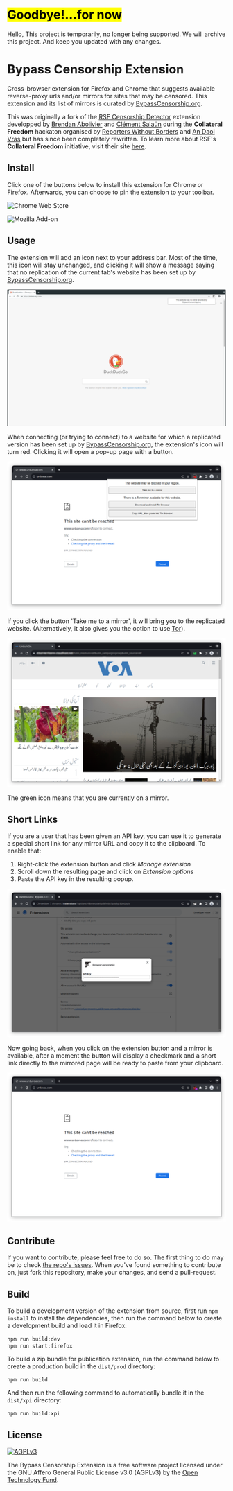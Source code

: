 # <mark>Goodbye!...for now</mark>

Hello, This project is temporarily, no longer being supported. We will archive this project. And keep you updated with any changes.

# Bypass Censorship Extension

Cross-browser extension for Firefox and Chrome that suggests available
reverse-proxy urls and/or mirrors for sites that may be censored. This extension
and its list of mirrors is curated by
[BypassCensorship.org](https://bypasscensorship.org).

This was originally a fork of the
[RSF Censorship Detector](https://git.abolivier.bzh/babolivier/rsf-censorship-detector)
extension developped by [Brendan Abolivier](https://github.com/babolivier) and
[Clément Salaün](https://github.com/altitude) during the **Collateral Freedom**
hackaton organised by [Reporters Without Borders](https://en.rsf.org/) and
[An Daol Vras](http://lacantine-brest.net/) but has since been completely rewritten. To learn more about RSF's
**Collateral Freedom** initiative, visit their site
[here](https://rsf.org/collateral-freedom).

## Install

Click one of the buttons below to install this extension for Chrome or Firefox. Afterwards, you can choose to pin the extension to your toolbar.

![Chrome Web Store](https://img.shields.io/chrome-web-store/v/gdbljocmlhlhlmlcakjmmjeledigpfdl?logo=googlechrome&style=for-the-badge)

![Mozilla Add-on](https://img.shields.io/amo/v/bypass-censorship?logo=firefox&style=for-the-badge)

## Usage

The extension will add an icon next to your address bar. Most of the time, this
icon will stay unchanged, and clicking it will show a message saying that no
replication of the current tab's website has been set up by
[BypassCensorship.org](https://bypasscensorship.org).

![Screenshot 1](https://github.com/OpenTechFund/bypass-censorship-extension/blob/master/screenshots/chrome/sc1.png)

When connecting (or trying to connect) to a website for which a replicated
version has been set up by [BypassCensorship.org](https://bypasscensorship.org),
the extension's icon will turn red. Clicking it will open a pop-up page with a
button.

![Screenshot 2](https://github.com/OpenTechFund/bypass-censorship-extension/raw/master/screenshots/chrome/sc2.png)

If you click the button 'Take me to a mirror', it will bring you to the replicated website. (Alternatively, it also gives you the option to use [Tor](https://torproject.org)).

![Screenshot 3](https://github.com/OpenTechFund/bypass-censorship-extension/raw/master/screenshots/chrome/sc3.png)

The green icon means that you are currently on a mirror.

## Short Links

If you are a user that has been given an API key, you can use it to generate a special short link for any mirror URL and copy it to the clipboard. To enable that:

1. Right-click the extension button and click *Manage extension*
2. Scroll down the resulting page and click on *Extension options*
3. Paste the API key in the resulting popup.

![Screenshot 4](https://github.com/OpenTechFund/bypass-censorship-extension/raw/master/screenshots/chrome/sc4.png)

Now going back, when you click on the extension button and a mirror is available, after a moment the button will display a checkmark and a short link directly to the mirrored page will be ready to paste from your clipboard.

![Screenshot 5](https://github.com/OpenTechFund/bypass-censorship-extension/raw/master/screenshots/chrome/sc5.png)

## Contribute

If you want to contribute, please feel free to do so. The first thing to do may
be to check
[the repo's issues](https://github.com/OpenTechFund/bypass-censorship-extension/issues).
When you've found something to contribute on, just fork this repository, make
your changes, and send a pull-request.

## Build

To build a development version of the extension from source, first run
`npm install` to install the dependencies, then run the command below to create
a development build and load it in Firefox:

```
npm run build:dev
npm run start:firefox
```

To build a zip bundle for publication extension, run the command below to create
a production build in the `dist/prod` directory:

```
npm run build
```

And then run the following command to automatically bundle it in the `dist/xpi`
directory:

```
npm run build:xpi
```

## License

[<img src="https://www.gnu.org/graphics/agplv3-155x51.png" alt="AGPLv3" >](http://www.gnu.org/licenses/agpl-3.0.html)

The Bypass Censorship Extension is a free software project licensed under the
GNU Affero General Public License v3.0 (AGPLv3) by the
[Open Technology Fund](https://opentech.fund).
